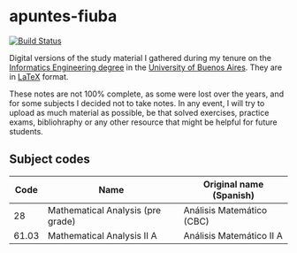 # apuntes-fiuba

[![Build Status](https://travis-ci.com/dario-ramos/apuntes-fiuba.svg?branch=main)](https://travis-ci.com/dario-ramos/apuntes-fiuba)

Digital versions of the study material I gathered during my tenure on the [Informatics Engineering degree](https://www.fi.uba.ar/grado/carreras/ingenieria-en-informatica) in the [University of Buenos Aires](https://www.uba.ar/#/).
They are in [LaTeX](https://www.latex-project.org/) format.

These notes are not 100% complete, as some were lost over the years, and for some subjects I decided not to take notes. In any event, I will try to upload as much material as possible, be that solved exercises, practice exams, bibliohraphy or any other resource that might be helpful for future students.

## Subject codes

|Code |Name                             |Original name (Spanish)  |
|---- |---------------------------------|-------------------------|
|28   |Mathematical Analysis (pre grade)|Análisis Matemático (CBC)|
|61.03|Mathematical Analysis II A       |Análisis Matemático II A |
